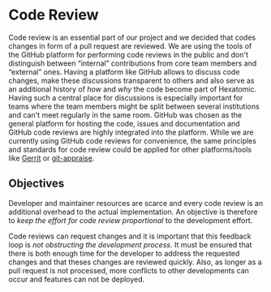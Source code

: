# Code Review

Code review is an essential part of our project and we decided that codes changes in form of a pull request are reviewed.
We are using the tools of the GitHub platform for performing code reviews in the public and don't distinguish between
“internal” contributions from core team members and “external” ones.
Having a platform like GitHub allows to discuss code changes, make these discussions transparent to others and also serve as an additional history
of *how* and *why* the code become part of Hexatomic.
Having such a central place for discussions is especially important for teams where the team members might be split between several institutions and can't meet regularly in the same room.
GitHub was chosen as the general platform for hosting the code, issues and documentation and GitHub code reviews are highly integrated into the platform.
While we are currently using GitHub code reviews for convenience, the same principles and standards for code review could be applied for other platforms/tools like [Gerrit](https://www.gerritcodereview.com/) or [git-appraise](https://github.com/google/git-appraise).

## Objectives

Developer and maintainer resources are scarce and every code review is an additional overhead to the actual implementation.
An objective is therefore to *keep the effort for code review proportional* to the development effort.

Code reviews can request changes and it is important that this feedback loop is *not obstructing the development process*.
It must be ensured that there is both enough time for the developer to address the requested changes and that theses changes are reviewed quickly.
Also, as longer as a pull request is not processed, more conflicts to other developments can occur and features can not be deployed.